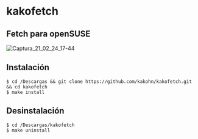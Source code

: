 # kakofetch
## Fetch para openSUSE
![Captura_21_02_24_17-44](https://user-images.githubusercontent.com/65475712/109081576-2159c480-76c8-11eb-9923-14d7a213a21b.png)

## Instalación
```
$ cd /Descargas && git clone https://github.com/kakohn/kakofetch.git && cd kakofetch
$ make install
```

## Desinstalación
```
$ cd /Descargas/kakofetch
$ make uninstall
```

